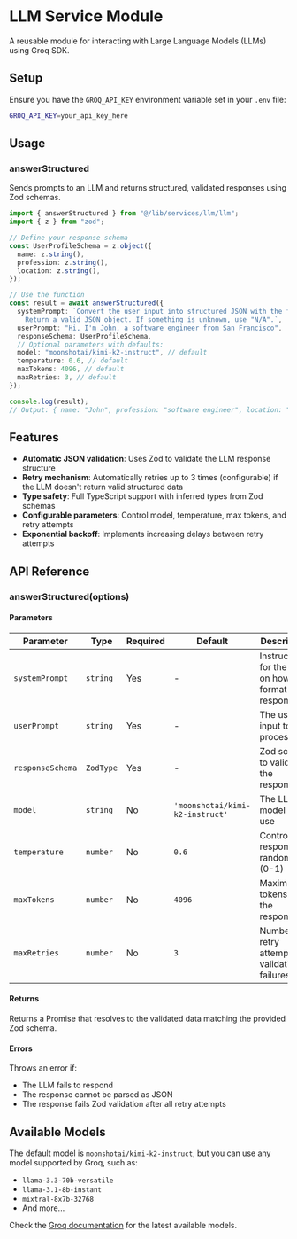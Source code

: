 # LLM Service Module

A reusable module for interacting with Large Language Models (LLMs) using Groq SDK.

## Setup

Ensure you have the `GROQ_API_KEY` environment variable set in your `.env` file:

```bash
GROQ_API_KEY=your_api_key_here
```

## Usage

### answerStructured

Sends prompts to an LLM and returns structured, validated responses using Zod schemas.

```typescript
import { answerStructured } from "@/lib/services/llm/llm";
import { z } from "zod";

// Define your response schema
const UserProfileSchema = z.object({
  name: z.string(),
  profession: z.string(),
  location: z.string(),
});

// Use the function
const result = await answerStructured({
  systemPrompt: `Convert the user input into structured JSON with the following fields: name, profession, location.
    Return a valid JSON object. If something is unknown, use "N/A".`,
  userPrompt: "Hi, I'm John, a software engineer from San Francisco",
  responseSchema: UserProfileSchema,
  // Optional parameters with defaults:
  model: "moonshotai/kimi-k2-instruct", // default
  temperature: 0.6, // default
  maxTokens: 4096, // default
  maxRetries: 3, // default
});

console.log(result);
// Output: { name: "John", profession: "software engineer", location: "San Francisco" }
```

## Features

- **Automatic JSON validation**: Uses Zod to validate the LLM response structure
- **Retry mechanism**: Automatically retries up to 3 times (configurable) if the LLM doesn't return valid structured data
- **Type safety**: Full TypeScript support with inferred types from Zod schemas
- **Configurable parameters**: Control model, temperature, max tokens, and retry attempts
- **Exponential backoff**: Implements increasing delays between retry attempts

## API Reference

### answerStructured(options)

#### Parameters

| Parameter        | Type      | Required | Default                         | Description                                            |
| ---------------- | --------- | -------- | ------------------------------- | ------------------------------------------------------ |
| `systemPrompt`   | `string`  | Yes      | -                               | Instructions for the LLM on how to format the response |
| `userPrompt`     | `string`  | Yes      | -                               | The user's input to process                            |
| `responseSchema` | `ZodType` | Yes      | -                               | Zod schema to validate the response                    |
| `model`          | `string`  | No       | `'moonshotai/kimi-k2-instruct'` | The LLM model to use                                   |
| `temperature`    | `number`  | No       | `0.6`                           | Controls response randomness (0-1)                     |
| `maxTokens`      | `number`  | No       | `4096`                          | Maximum tokens in the response                         |
| `maxRetries`     | `number`  | No       | `3`                             | Number of retry attempts for validation failures       |

#### Returns

Returns a Promise that resolves to the validated data matching the provided Zod schema.

#### Errors

Throws an error if:

- The LLM fails to respond
- The response cannot be parsed as JSON
- The response fails Zod validation after all retry attempts

## Available Models

The default model is `moonshotai/kimi-k2-instruct`, but you can use any model supported by Groq, such as:

- `llama-3.3-70b-versatile`
- `llama-3.1-8b-instant`
- `mixtral-8x7b-32768`
- And more...

Check the [Groq documentation](https://console.groq.com/docs/models) for the latest available models.
